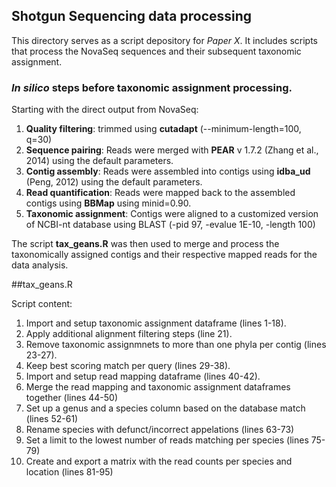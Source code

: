 ## Shotgun Sequencing data processing 
This directory serves as a script depository for *Paper X*. It includes scripts that process the NovaSeq sequences and their subsequent taxonomic assignment. 

### _In silico_ steps before taxonomic assignment processing. 
Starting with the direct output from NovaSeq:
1. **Quality filtering**: trimmed using **cutadapt** (--minimum-length=100, q=30)
2. **Sequence pairing**: Reads were merged with **PEAR** v 1.7.2 (Zhang et al., 2014) using the default parameters.
3. **Contig assembly**: Reads were assembled into contigs using **idba_ud** (Peng, 2012) using the default parameters.
4. **Read quantification**: Reads were mapped back to the assembled contigs using **BBMap** using minid=0.90.
5. **Taxonomic assignment**: Contigs were aligned to a customized version of NCBI-nt database using BLAST (-pid 97, -evalue 1E-10, -length 100)

The script **tax_geans.R** was then used to merge and process the taxonomically assigned contigs and their respective mapped reads for the data analysis. 

##tax_geans.R

Script content:
1. Import and setup taxonomic assignment dataframe (lines 1-18).
2. Apply additional alignment filtering steps (line 21).
3. Remove taxonomic assignmnets to more than one phyla per contig (lines 23-27).
4. Keep best scoring match per query (lines 29-38).
5. Import and setup read mapping dataframe (lines 40-42).
6. Merge the read mapping and taxonomic assignment dataframes together (lines 44-50)
7. Set up a genus and a species column based on the database match (lines 52-61)
8. Rename species with defunct/incorrect appelations (lines 63-73)
9. Set a limit to the lowest number of reads matching per species (lines 75-79)
10. Create and export a matrix with the read counts per species and location (lines 81-95)
